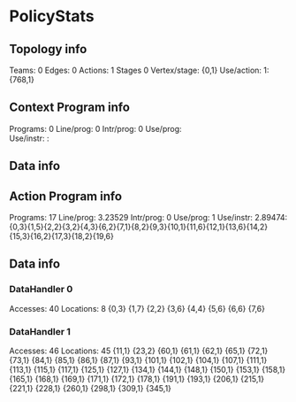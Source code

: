# PolicyStats
## Topology info
Teams:		0
Edges:		0
Actions:	1
Stages		0
Vertex/stage:	{0,1} 
Use/action:	1: {768,1} 

## Context Program info
Programs:	0
Line/prog:	0
Intr/prog:	0
Use/prog:	
Use/instr:	: 

## Data info



## Action Program info
Programs:	17
Line/prog:	3.23529
Intr/prog:	0
Use/prog:	1
Use/instr:	2.89474: {0,3}{1,5}{2,2}{3,2}{4,3}{6,2}{7,1}{8,2}{9,3}{10,1}{11,6}{12,1}{13,6}{14,2}{15,3}{16,2}{17,3}{18,2}{19,6}

## Data info

### DataHandler 0
Accesses:	40
Locations:	8
{0,3} {1,7} {2,2} {3,6} {4,4} {5,6} {6,6} {7,6} 

### DataHandler 1
Accesses:	46
Locations:	45
{11,1} {23,2} {60,1} {61,1} {62,1} {65,1} {72,1} {73,1} {84,1} {85,1} {86,1} {87,1} {93,1} {101,1} {102,1} {104,1} {107,1} {111,1} {113,1} {115,1} {117,1} {125,1} {127,1} {134,1} {144,1} {148,1} {150,1} {153,1} {158,1} {165,1} {168,1} {169,1} {171,1} {172,1} {178,1} {191,1} {193,1} {206,1} {215,1} {221,1} {228,1} {260,1} {298,1} {309,1} {345,1} 
